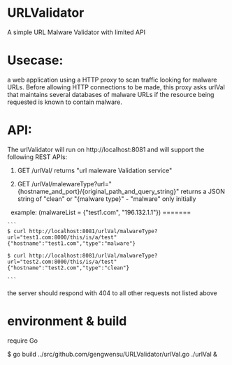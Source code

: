 # URLValidator
A simple URL Malware Validator with limited API 

# Usecase: 
a web application using a HTTP proxy to scan traffic looking for malware URLs. Before allowing HTTP connections to be made, this proxy asks urlVal that maintains several databases of malware URLs if the resource being requested is known to contain malware.

# API:
The urlValidator will run on http://localhost:8081 and will support the following REST APIs:
1. GET /urlVal/
    returns "url maleware Validation service"

2. GET /urlVal/malewareType?url="{hostname_and_port}/{original_path_and_query_string}"
    returns a JSON string of "clean" or "{malware type}" - "malware" only initially

    example: (malwareList = {"test1.com", "196.132.1.1"})
    =======

    ```
    $ curl http://localhost:8081/urlVal/malwareType?url="test1.com:8000/this/is/a/test"
    {"hostname":"test1.com","type":"malware"}

    $ curl http://localhost:8081/urlVal/malwareType?url="test2.com:8000/this/is/a/test"
    {"hostname":"test2.com","type":"clean"}
    
    ```
 
the server should respond with 404 to all other requests not listed above
 
 # environment & build
 require Go
 
 $ go build ../src/github.com/gengwensu/URLValidator/urlVal.go
 ./urlVal &

